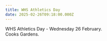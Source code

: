 ```yaml
---
title: WHS Athletics Day
date: 2025-02-26T09:18:00.000Z
---
```

WHS Athletics Day - Wednesday 26 February.  
Cooks Gardens.
